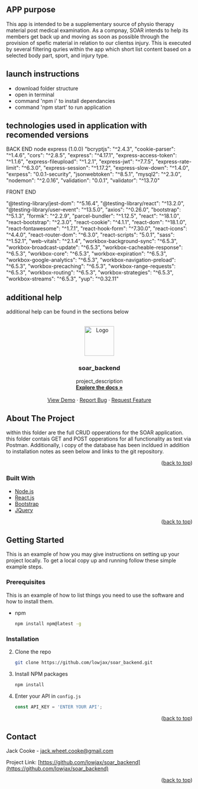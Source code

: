 ## APP purpose 
This app is intended to be a supplementary source of physio therapy material post medical examination. 
As a compnay, SOAR intends to help its members get back up and moving as soon as possible through the 
provision of spefic material in relation to our clientss injury. This is executed by several filtering quries within the app which short list content based on a selected body part, sport, and injury type. 

## launch instructions
- download folder structure 
- open in terminal 
- command 'npm i' to install dependancies 
- command 'npm start' to run application 


## technologies used in application with recomended versions
BACK END
node express (1.0.0)
    "bcryptjs": "^2.4.3",
    "cookie-parser": "^1.4.6",
    "cors": "^2.8.5",
    "express": "^4.17.1",
    "express-access-token": "^1.1.6",
    "express-fileupload": "^1.2.1",
    "express-jwt": "^7.7.5",
    "express-rate-limit": "^6.3.0",
    "express-session": "^1.17.2",
    "express-slow-down": "^1.4.0",
    "exrpess": "0.0.1-security",
    "jsonwebtoken": "^8.5.1",
    "mysql2": "^2.3.0",
    "nodemon": "^2.0.16",
    "validation": "0.0.1",
    "validator": "^13.7.0"

FRONT END

 "@testing-library/jest-dom": "^5.16.4",
    "@testing-library/react": "^13.2.0",
    "@testing-library/user-event": "^13.5.0",
    "axios": "^0.26.0",
    "bootstrap": "^5.1.3",
    "formik": "^2.2.9",
    "parcel-bundler": "^1.12.5",
    "react": "^18.1.0",
    "react-bootstrap": "^2.3.0",
    "react-cookie": "^4.1.1",
    "react-dom": "^18.1.0",
    "react-fontawesome": "^1.7.1",
    "react-hook-form": "^7.30.0",
    "react-icons": "^4.4.0",
    "react-router-dom": "^6.3.0",
    "react-scripts": "5.0.1",
    "sass": "^1.52.1",
    "web-vitals": "^2.1.4",
    "workbox-background-sync": "^6.5.3",
    "workbox-broadcast-update": "^6.5.3",
    "workbox-cacheable-response": "^6.5.3",
    "workbox-core": "^6.5.3",
    "workbox-expiration": "^6.5.3",
    "workbox-google-analytics": "^6.5.3",
    "workbox-navigation-preload": "^6.5.3",
    "workbox-precaching": "^6.5.3",
    "workbox-range-requests": "^6.5.3",
    "workbox-routing": "^6.5.3",
    "workbox-strategies": "^6.5.3",
    "workbox-streams": "^6.5.3",
    "yup": "^0.32.11"

## additional help
additional help can be found in the sections below










<!-- PROJECT LOGO -->
<br />
<div align="center">
  <a href="https://github.com/lowjax/soar_backend">
    <img src="images/logo.png" alt="Logo" width="80" height="80">
  </a>

<h3 align="center">soar_backend</h3>

  <p align="center">
    project_description
    <br />
    <a href="https://github.com/lowjax/soar_backend"><strong>Explore the docs »</strong></a>
    <br />
    <br />
    <a href="https://github.com/lowjax/soar_backend">View Demo</a>
    ·
    <a href="https://github.com/lowjax/soar_backend/issues">Report Bug</a>
    ·
    <a href="https://github.com/lowjax/soar_backend/issues">Request Feature</a>
  </p>
</div>



<!-- ABOUT THE PROJECT -->
## About The Project

within this folder are the full CRUD opperations for the SOAR application. this folder contais GET and POST opperations for all functionality as test via Postman. Additionally, i copy of the database has been incldued in addition to installation notes as seen below and links to the git repository. 
<p align="right">(<a href="#top">back to top</a>)</p>



### Built With

* [Node.js](https://expressjs.com/)
* [React.js](https://reactjs.org/)
* [Bootstrap](https://getbootstrap.com)
* [JQuery](https://jquery.com)

<p align="right">(<a href="#top">back to top</a>)</p>



<!-- GETTING STARTED -->
## Getting Started

This is an example of how you may give instructions on setting up your project locally.
To get a local copy up and running follow these simple example steps.

### Prerequisites

This is an example of how to list things you need to use the software and how to install them.
* npm
  ```sh
  npm install npm@latest -g
  ```

### Installation

2. Clone the repo
   ```sh
   git clone https://github.com/lowjax/soar_backend.git
   ```
3. Install NPM packages
   ```sh
   npm install
   ```
4. Enter your API in `config.js`
   ```js
   const API_KEY = 'ENTER YOUR API';
   ```

<p align="right">(<a href="#top">back to top</a>)</p>


<!-- CONTACT -->
## Contact

Jack Cooke - jack.wheet.cooke@gmail.com

Project Link: [https://github.com/lowjax/soar_backend](https://github.com/lowjax/soar_backend)

<p align="right">(<a href="#top">back to top</a>)</p>



<!-- MARKDOWN LINKS -->
<!-- https://www.markdownguide.org/basic-syntax/#reference-style-links -->
[contributors-shield]: https://img.shields.io/github/contributors/lowjax/soar_backend.svg?style=for-the-badge
[contributors-url]: https://github.com/lowjax/soar_backend/graphs/contributors
[forks-shield]: https://img.shields.io/github/forks/lowjax/soar_backend.svg?style=for-the-badge
[forks-url]: https://github.com/lowjax/soar_backend/network/members
[stars-shield]: https://img.shields.io/github/stars/lowjax/soar_backend.svg?style=for-the-badge
[stars-url]: https://github.com/lowjax/soar_backend/stargazers
[issues-shield]: https://img.shields.io/github/issues/lowjax/soar_backend.svg?style=for-the-badge
[issues-url]: https://github.com/lowjax/soar_backend/issues
[license-shield]: https://img.shields.io/github/license/lowjax/soar_backend.svg?style=for-the-badge
[license-url]: https://github.com/lowjax/soar_backend/blob/master/LICENSE.txt

